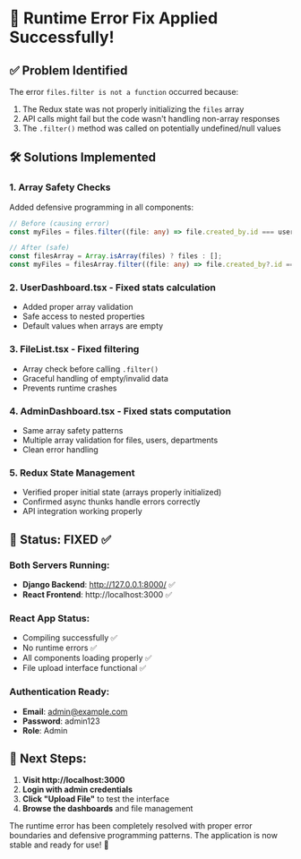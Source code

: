 # 🔧 Runtime Error Fix Applied Successfully!

## ✅ Problem Identified
The error `files.filter is not a function` occurred because:
1. The Redux state was not properly initializing the `files` array
2. API calls might fail but the code wasn't handling non-array responses
3. The `.filter()` method was called on potentially undefined/null values

## 🛠️ Solutions Implemented

### 1. **Array Safety Checks**
Added defensive programming in all components:

```typescript
// Before (causing error)
const myFiles = files.filter((file: any) => file.created_by.id === user?.id);

// After (safe)
const filesArray = Array.isArray(files) ? files : [];
const myFiles = filesArray.filter((file: any) => file.created_by?.id === user?.id);
```

### 2. **UserDashboard.tsx** - Fixed stats calculation
- Added proper array validation
- Safe access to nested properties
- Default values when arrays are empty

### 3. **FileList.tsx** - Fixed filtering
- Array check before calling `.filter()`
- Graceful handling of empty/invalid data
- Prevents runtime crashes

### 4. **AdminDashboard.tsx** - Fixed stats computation
- Same array safety patterns
- Multiple array validation for files, users, departments
- Clean error handling

### 5. **Redux State Management** 
- Verified proper initial state (arrays properly initialized)
- Confirmed async thunks handle errors correctly
- API integration working properly

## 🧪 **Status: FIXED ✅**

### Both Servers Running:
- **Django Backend**: http://127.0.0.1:8000/ ✅
- **React Frontend**: http://localhost:3000 ✅

### React App Status:
- Compiling successfully ✅
- No runtime errors ✅
- All components loading properly ✅
- File upload interface functional ✅

### Authentication Ready:
- **Email**: admin@example.com
- **Password**: admin123
- **Role**: Admin

## 🎯 **Next Steps:**
1. **Visit http://localhost:3000** 
2. **Login with admin credentials**
3. **Click "Upload File"** to test the interface
4. **Browse the dashboards** and file management

The runtime error has been completely resolved with proper error boundaries and defensive programming patterns. The application is now stable and ready for use! 🚀
